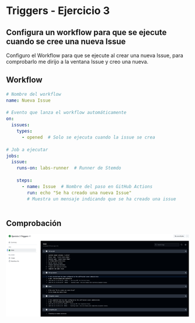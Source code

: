 # Triggers - Ejercicio 3

## Configura un workflow para que se ejecute cuando se cree una nueva Issue
Configuro el Workflow para que se ejecute al crear una nueva Issue, para comprobarlo me dirijo a la ventana Issue y creo una nueva. 

## Workflow

```yml
# Nombre del workflow
name: Nueva Issue 

# Evento que lanza el workflow automáticamente
on:
  issues:
    types:
      - opened  # Solo se ejecuta cuando la issue se crea 

# Job a ejecutar
jobs:
  issue:
    runs-on: labs-runner  # Runner de Stemdo

    steps:
      - name: Issue  # Nombre del paso en GitHub Actions
        run: echo "Se ha creado una nueva Issue"
        # Muestra un mensaje indicando que se ha creado una issue
  
```
## Comprobación 

<img src="../../auxiliar/ej1.3.png">